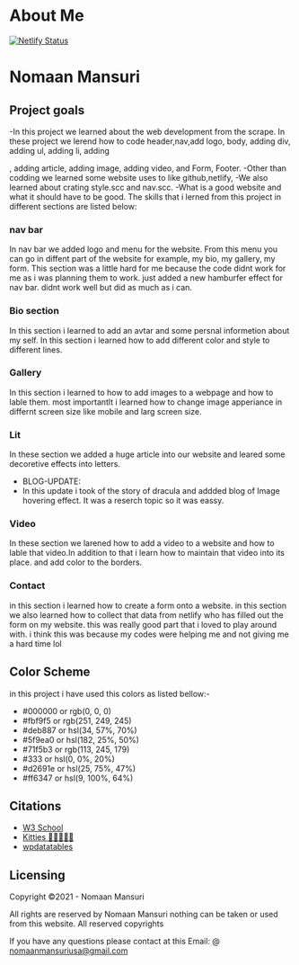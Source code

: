 # About Me

 [![Netlify Status](https://api.netlify.com/api/v1/badges/99e3d785-60e9-40f2-9b04-234747ff64c8/deploy-status)](https://app.netlify.com/sites/about-me-nomaanmansuriwb2/deploys)

# Nomaan Mansuri 

## Project goals
-In this project we learned about the web development from the scrape. In these project we lerend how to code header,nav,add logo, body, adding div, adding ul, adding li, adding <p>, adding article, adding image, adding video, and Form, Footer. 
-Other than codding we learned some website uses to like github,netlify,
-We also learned about crating style.scc and nav.scc.
-What is a good website and what it should have to be good. 
The skills that i lerned from this project in different sections are listed below:

### nav bar
In nav bar we added logo and menu for the website. From this menu you can go in diffent part of the website for example, my bio, my gallery, my form. This section was a little hard for me because the code didnt work for me as i was planning them to work. just added a new hamburfer effect for nav bar. didnt work well but did as much as i can. 

### Bio section 
In this section i learned to add an avtar and some persnal informetion about my self. In this section i learned how to add different color and style to different lines.
 

### Gallery 
In this section i learned to how to add images to a webpage and how to lable them. most importantlt i learned how to change image apperiance in differnt screen size like mobile and larg screen size. 

### Lit 
In these section we added a huge article into our website and leared some decoretive effects into letters. 
* BLOG-UPDATE:
* In this update i took of the story of dracula and addded blog of Image hovering effect. It was a reserch topic so it was eassy.

### Video 
In these section we larened how to add a video to a website and how to lable that video.In addition to that i learn how to maintain that video into its place. and add color to the borders.  

### Contact 
in this section i learned how to create a form onto a website. in this section we also learned how to collect that data from netlify who has filled out the form on my website. this was really good part that i loved to play around with.  i think this was because my codes were helping me and not giving me a hard time lol 

## Color Scheme 

in this project i have used this colors as listed bellow:-
* #000000 or rgb(0, 0, 0)
* #fbf9f5 or rgb(251, 249, 245)
* #deb887 or hsl(34, 57%, 70%)
* #5f9ea0 or hsl(182, 25%, 50%)
* #71f5b3 or rgb(113, 245, 179) 
* #333    or hsl(0, 0%, 20%)
* #d2691e or hsl(25, 75%, 47%)
* #ff6347 or hsl(9, 100%, 64%)

##  Citations


* <a href="https://www.w3schools.com/css/css3_images.asp" target="_blank"> W3 School</a>
* <a href="https://www.youtube.com/watch?v=KF7fRl5uB-8" target="_blank"> Kitties 🐯🦁🐱🐅🐆</a>
* <a href="https://wpdatatables.com/css-image-hover-effects/" target="_blank"> wpdatatables</a>

## Licensing 
Copyright ©2021 - Nomaan Mansuri


All rights are reserved by Nomaan Mansuri nothing can be taken or used from this website. 
All reserved copyrights


If you have any questions please contact at this Email: @ nomaanmansuriusa@gmail.com